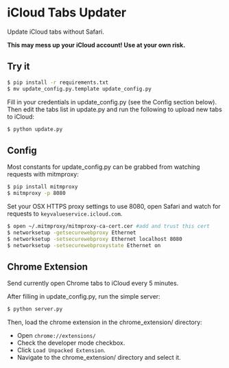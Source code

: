 iCloud Tabs Updater
==================

Update iCloud tabs without Safari.

**This may mess up your iCloud account! Use at your own risk.**

Try it
-------
```bash
$ pip install -r requirements.txt
$ mv update_config.py.template update_config.py
```

Fill in your credentials in update_config.py (see the Config section below).
Then edit the tabs list in update.py and run the following to upload new tabs to iCloud:
```bash
$ python update.py
```

Config
------
Most constants for update_config.py can be grabbed from watching requests with mitmproxy:

```bash
$ pip install mitmproxy
$ mitmproxy -p 8080 
```
Set your OSX HTTPS proxy settings to use 8080, open Safari and watch for requests to `keyvalueservice.icloud.com`.
```bash
$ open ~/.mitmproxy/mitmproxy-ca-cert.cer #add and trust this cert
$ networksetup -getsecurewebproxy Ethernet
$ networksetup -setsecurewebproxy Ethernet localhost 8080
$ networksetup -setsecurewebproxystate Ethernet on
```

Chrome Extension
----------------
Send currently open Chrome tabs to iCloud every 5 minutes.

After filling in update_config.py, run the simple server:

```bash
$ python server.py
```

Then, load the chrome extension in the chrome_extension/ directory:

- Open `chrome://extensions/`
- Check the developer mode checkbox. 
- Click `Load Unpacked Extension`.
- Navigate to the chrome_extension/ directory and select it.
